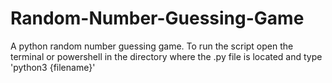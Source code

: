 # Random-Number-Guessing-Game
A python random number guessing game.
To run the script open the terminal or powershell in the directory where the .py file is located and type 'python3 {filename}'
